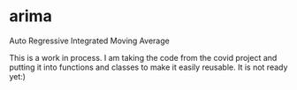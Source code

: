 # arima
Auto Regressive Integrated Moving Average

This is a work in process. I am taking the code from the covid project and putting it into functions and classes to make it easily reusable. It is not ready yet:)
